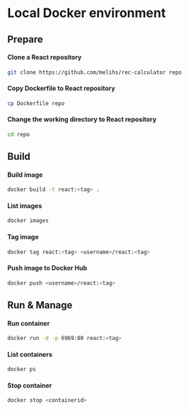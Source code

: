 # Local Docker environment

## Prepare
#### Clone a React repository
```bash
git clone https://github.com/melihs/rec-calculator repo
```
#### Copy Dockerfile to React repository
```bash
cp Dockerfile repo
```
#### Change the working directory to React repository
```bash
cd repo
```

## Build
#### Build image
```bash
docker build -t react:<tag> .
```
#### List images
```bash
docker images
```
#### Tag image
```bash
docker tag react:<tag> <username>/react:<tag> 
```
#### Push image to Docker Hub
```bash
docker push <username>/react:<tag>  
```

## Run & Manage
#### Run container
```bash
docker run -d -p 6969:80 react:<tag>
```
#### List containers
```bash
docker ps
```
#### Stop container
```bash
docker stop <containerid>
```